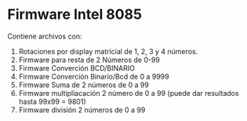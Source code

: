 # Firmware Intel 8085
Contiene archivos con:
1. Rotaciones por display matricial de 1, 2, 3 y 4 números.
2. Firmware para resta de 2 Números de 0-99 
3. Firmware Converción BCD/BINARIO
4. Firmware Converción Binario/Bcd de 0 a 9999
5. Firmware Suma de 2 números de 0 a 99
6. Firmware multipliacación 2 número de 0 a 99 (puede dar resultados hasta 99x99 = 9801)
7. Firmware división 2 números de 0 a 99 
